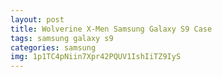 ```yaml
---
layout: post
title: Wolverine X-Men Samsung Galaxy S9 Case
tags: samsung galaxy s9
categories: samsung
img: 1p1TC4pNiin7Xpr42PQUV1IshIiTZ9IyS
---
```

